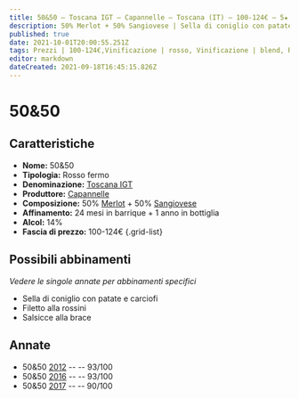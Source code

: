 ```yaml
---
title: 50&50 – Toscana IGT – Capannelle – Toscana (IT) – 100-124€ – 5★
description: 50% Merlot + 50% Sangiovese | Sella di coniglio con patate e carciofi – Filetto alla rossini – Salsicce alla brace
published: true
date: 2021-10-01T20:00:55.251Z
tags: Prezzi | 100-124€,Vinificazione | rosso, Vinificazione | blend, Regione | Toscana (IT), Vitigni | Sangiovese, Vinificazione | fermo, Valutazioni | 5 stelle, filetto alla rossini, merlot, sella di coniglio con patate e carciofi, Salsicce alla brace
editor: markdown
dateCreated: 2021-09-18T16:45:15.826Z
---
```


# 50&50

## Caratteristiche
- **Nome:** 50&50
- **Tipologia:** Rosso fermo
- **Denominazione:** [Toscana IGT](/denominazioni/Italia/Toscana/IGT/Toscana)
- **Produttore:** [Capannelle](/produttori/Italia/Toscana/Capannelle) 
- **Composizione:** 50% [Merlot](/vitigni/Francia/bacca-nera/merlot) + 50% [Sangiovese](/vitigni/Italia/bacca-nera/sangiovese)  
- **Affinamento:** 24 mesi in barrique + 1 anno in bottiglia
- **Alcol:** 14%
- **Fascia di prezzo:** 100-124€
{.grid-list}




## Possibili abbinamenti
*Vedere le singole annate per abbinamenti specifici*

- Sella di coniglio con patate e carciofi
- Filetto alla rossini
- Salsicce alla brace

## Annate
- 50&50 [2012](vini/Italia/Toscana/Capannelle/50&50/2012) -- <span class="star-5"></span> -- 93/100
- 50&50 [2016](vini/Italia/Toscana/Capannelle/50&50/2016) -- <span class="star-5"></span> -- 93/100 
- 50&50 [2017](vini/Italia/Toscana/Capannelle/50&50/2017) -- <span class="star-4"></span> -- 90/100
